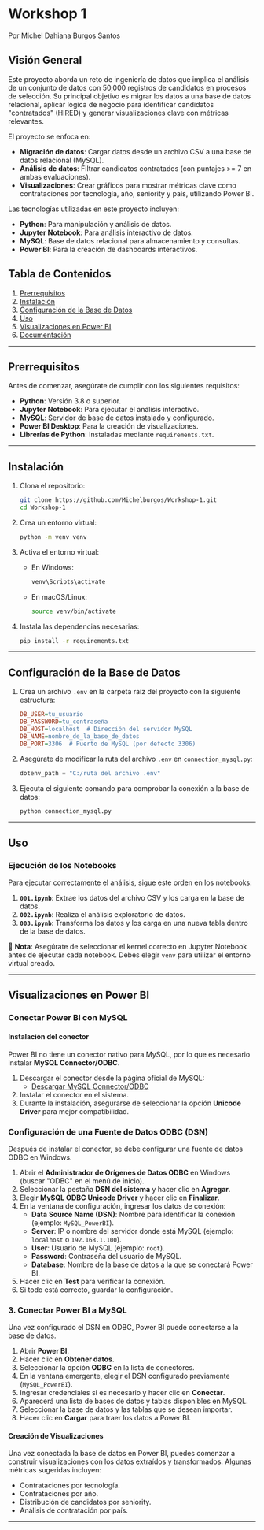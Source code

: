# Workshop 1  

Por Michel Dahiana Burgos Santos

## Visión General  
Este proyecto aborda un reto de ingeniería de datos que implica el análisis de un conjunto de datos con 50,000 registros de candidatos en procesos de selección. Su principal objetivo es migrar los datos a una base de datos relacional, aplicar lógica de negocio para identificar candidatos "contratados" (HIRED) y generar visualizaciones clave con métricas relevantes.  

El proyecto se enfoca en:  
- **Migración de datos**: Cargar datos desde un archivo CSV a una base de datos relacional (MySQL).  
- **Análisis de datos**: Filtrar candidatos contratados (con puntajes >= 7 en ambas evaluaciones).  
- **Visualizaciones**: Crear gráficos para mostrar métricas clave como contrataciones por tecnología, año, seniority y país, utilizando Power BI.  

Las tecnologías utilizadas en este proyecto incluyen:  
- **Python**: Para manipulación y análisis de datos.  
- **Jupyter Notebook**: Para análisis interactivo de datos.  
- **MySQL**: Base de datos relacional para almacenamiento y consultas.  
- **Power BI**: Para la creación de dashboards interactivos.  

## Tabla de Contenidos  
1. [Prerrequisitos](#prerrequisitos)  
2. [Instalación](#instalación)  
3. [Configuración de la Base de Datos](#configuración-de-la-base-de-datos)  
4. [Uso](#uso)  
5. [Visualizaciones en Power BI](#visualizaciones-en-power-bi)  
6. [Documentación](#documentación)  

---

## Prerrequisitos  
Antes de comenzar, asegúrate de cumplir con los siguientes requisitos:  
- **Python**: Versión 3.8 o superior.  
- **Jupyter Notebook**: Para ejecutar el análisis interactivo.  
- **MySQL**: Servidor de base de datos instalado y configurado.  
- **Power BI Desktop**: Para la creación de visualizaciones.  
- **Librerías de Python**: Instaladas mediante `requirements.txt`.  

---

## Instalación  
1. Clona el repositorio:  
   ```bash  
   git clone https://github.com/Michelburgos/Workshop-1.git  
   cd Workshop-1  
   ```  

2. Crea un entorno virtual:  
   ```bash  
   python -m venv venv  
   ```  

3. Activa el entorno virtual:  
   - En Windows:  
     ```bash  
     venv\Scripts\activate  
     ```  
   - En macOS/Linux:  
     ```bash  
     source venv/bin/activate  
     ```  

4. Instala las dependencias necesarias:  
   ```bash  
   pip install -r requirements.txt  
   ```  

---

## Configuración de la Base de Datos  
1. Crea un archivo `.env` en la carpeta raíz del proyecto con la siguiente estructura:  

   ```ini  
   DB_USER=tu_usuario  
   DB_PASSWORD=tu_contraseña  
   DB_HOST=localhost  # Dirección del servidor MySQL  
   DB_NAME=nombre_de_la_base_de_datos  
   DB_PORT=3306  # Puerto de MySQL (por defecto 3306)  
   ```  

2. Asegúrate de modificar la ruta del archivo `.env` en `connection_mysql.py`:  
   ```python  
   dotenv_path = "C:/ruta del archivo .env"  
   ```  

3. Ejecuta el siguiente comando para comprobar la conexión a la base de datos:  
   ```bash  
   python connection_mysql.py  
   ```  

---

## Uso  
### Ejecución de los Notebooks  
Para ejecutar correctamente el análisis, sigue este orden en los notebooks:  

1. **`001.ipynb`**: Extrae los datos del archivo CSV y los carga en la base de datos.  
2. **`002.ipynb`**: Realiza el análisis exploratorio de datos.  
3. **`003.ipynb`**: Transforma los datos y los carga en una nueva tabla dentro de la base de datos.  

🔹 **Nota**: Asegúrate de seleccionar el kernel correcto en Jupyter Notebook antes de ejecutar cada notebook. Debes elegir `venv` para utilizar el entorno virtual creado.  

---

## Visualizaciones en Power BI  
### Conectar Power BI con MySQL  
#### Instalación del conector  
Power BI no tiene un conector nativo para MySQL, por lo que es necesario instalar **MySQL Connector/ODBC**.

1. Descargar el conector desde la página oficial de MySQL:
   - [Descargar MySQL Connector/ODBC](https://dev.mysql.com/downloads/connector/odbc/)
2. Instalar el conector en el sistema.
3. Durante la instalación, asegurarse de seleccionar la opción **Unicode Driver** para mejor compatibilidad.

### Configuración de una Fuente de Datos ODBC (DSN)
Después de instalar el conector, se debe configurar una fuente de datos ODBC en Windows.

1. Abrir el **Administrador de Orígenes de Datos ODBC** en Windows (buscar "ODBC" en el menú de inicio).
2. Seleccionar la pestaña **DSN del sistema** y hacer clic en **Agregar**.
3. Elegir **MySQL ODBC Unicode Driver** y hacer clic en **Finalizar**.
4. En la ventana de configuración, ingresar los datos de conexión:
   - **Data Source Name (DSN)**: Nombre para identificar la conexión (ejemplo: `MySQL_PowerBI`).
   - **Server**: IP o nombre del servidor donde está MySQL (ejemplo: `localhost` o `192.168.1.100`).
   - **User**: Usuario de MySQL (ejemplo: `root`).
   - **Password**: Contraseña del usuario de MySQL.
   - **Database**: Nombre de la base de datos a la que se conectará Power BI.
5. Hacer clic en **Test** para verificar la conexión.
6. Si todo está correcto, guardar la configuración.

### 3. Conectar Power BI a MySQL
Una vez configurado el DSN en ODBC, Power BI puede conectarse a la base de datos.

1. Abrir **Power BI**.
2. Hacer clic en **Obtener datos**.
3. Seleccionar la opción **ODBC** en la lista de conectores.
4. En la ventana emergente, elegir el DSN configurado previamente (`MySQL_PowerBI`).
5. Ingresar credenciales si es necesario y hacer clic en **Conectar**.
6. Aparecerá una lista de bases de datos y tablas disponibles en MySQL.
7. Seleccionar la base de datos y las tablas que se desean importar.
8. Hacer clic en **Cargar** para traer los datos a Power BI.


#### Creación de Visualizaciones  
Una vez conectada la base de datos en Power BI, puedes comenzar a construir visualizaciones con los datos extraídos y transformados. Algunas métricas sugeridas incluyen:  
- Contrataciones por tecnología.  
- Contrataciones por año.  
- Distribución de candidatos por seniority.  
- Análisis de contratación por país.  

---


